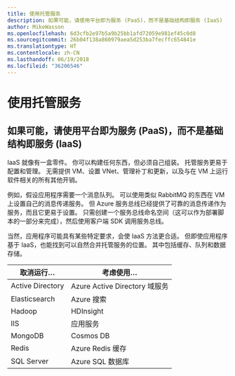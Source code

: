 ```yaml
---
title: 使用托管服务
description: 如果可能，请使用平台即为服务 (PaaS)，而不是基础结构即服务 (IaaS)
author: MikeWasson
ms.openlocfilehash: 6d3cfb2e97b5a9b25bb1afd72059e981ef45c0d8
ms.sourcegitcommit: 26b04f138a860979aea5d253ba7fecffc654841e
ms.translationtype: HT
ms.contentlocale: zh-CN
ms.lasthandoff: 06/19/2018
ms.locfileid: "36206546"
---
```

# <a name="use-managed-services"></a>使用托管服务

## <a name="when-possible-use-platform-as-a-service-paas-rather-than-infrastructure-as-a-service-iaas"></a>如果可能，请使用平台即为服务 (PaaS)，而不是基础结构即服务 (IaaS)

IaaS 就像有一盒零件。 你可以构建任何东西，但必须自己组装。 托管服务更易于配置和管理。 无需提供 VM、设置 VNet、管理补丁和更新，以及与在 VM 上运行软件相关的所有其他开销。

例如，假设应用程序需要一个消息队列。 可以使用类似 RabbitMQ 的东西在 VM 上设置自己的消息传递服务。 但 Azure 服务总线已经提供了可靠的消息传递作为服务，而且它更易于设置。 只需创建一个服务总线命名空间（这可以作为部署脚本的一部分来完成），然后使用客户端 SDK 调用服务总线。 

当然，应用程序可能具有某些特定要求，会使 IaaS 方法更合适。 但即使应用程序基于 IaaS，也能找到可以自然合并托管服务的位置。 其中包括缓存、队列和数据存储。

| 取消运行… | 考虑使用… |
|-----------------------|-------------|
| Active Directory | Azure Active Directory 域服务 |
| Elasticsearch | Azure 搜索 |
| Hadoop | HDInsight |
| IIS | 应用服务 |
| MongoDB | Cosmos DB |
| Redis | Azure Redis 缓存 |
| SQL Server | Azure SQL 数据库 |


